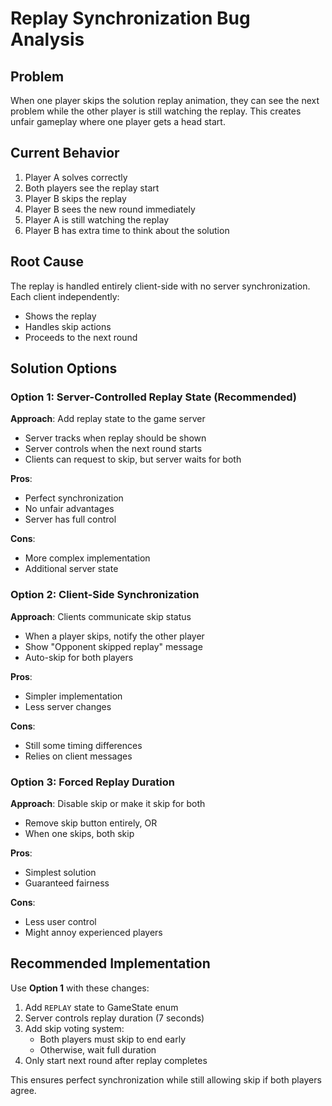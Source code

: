 # Replay Synchronization Bug Analysis

## Problem
When one player skips the solution replay animation, they can see the next problem while the other player is still watching the replay. This creates unfair gameplay where one player gets a head start.

## Current Behavior
1. Player A solves correctly
2. Both players see the replay start
3. Player B skips the replay
4. Player B sees the new round immediately
5. Player A is still watching the replay
6. Player B has extra time to think about the solution

## Root Cause
The replay is handled entirely client-side with no server synchronization. Each client independently:
- Shows the replay
- Handles skip actions
- Proceeds to the next round

## Solution Options

### Option 1: Server-Controlled Replay State (Recommended)
**Approach**: Add replay state to the game server
- Server tracks when replay should be shown
- Server controls when the next round starts
- Clients can request to skip, but server waits for both

**Pros**:
- Perfect synchronization
- No unfair advantages
- Server has full control

**Cons**:
- More complex implementation
- Additional server state

### Option 2: Client-Side Synchronization
**Approach**: Clients communicate skip status
- When a player skips, notify the other player
- Show "Opponent skipped replay" message
- Auto-skip for both players

**Pros**:
- Simpler implementation
- Less server changes

**Cons**:
- Still some timing differences
- Relies on client messages

### Option 3: Forced Replay Duration
**Approach**: Disable skip or make it skip for both
- Remove skip button entirely, OR
- When one skips, both skip

**Pros**:
- Simplest solution
- Guaranteed fairness

**Cons**:
- Less user control
- Might annoy experienced players

## Recommended Implementation

Use **Option 1** with these changes:

1. Add `REPLAY` state to GameState enum
2. Server controls replay duration (7 seconds)
3. Add skip voting system:
   - Both players must skip to end early
   - Otherwise, wait full duration
4. Only start next round after replay completes

This ensures perfect synchronization while still allowing skip if both players agree.